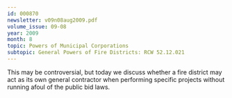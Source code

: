 ```yaml
---
id: 000870
newsletter: v09n08aug2009.pdf
volume_issue: 09-08
year: 2009
month: 8
topic: Powers of Municipal Corporations
subtopic: General Powers of Fire Districts: RCW 52.12.021
---
```


This may be controversial, but today we discuss whether a fire district may act as its own general contractor when performing specific projects without running afoul of the public bid laws.